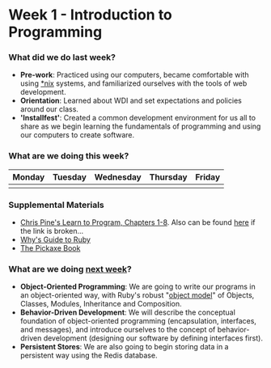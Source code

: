 # Week 1 - Introduction to Programming

### What did we do last week?

- **Pre-work**: Practiced using our computers, became comfortable with using [*nix](http://en.wikipedia.org/wiki/Unix-like) systems, and familiarized ourselves with the tools of web development.
- **Orientation**: Learned about WDI and set expectations and policies around our class.
- **'Installfest'**: Created a common development environment for us all to share as we begin learning the fundamentals of programming and using our computers to create software.

### What are we doing this week?

| Monday | Tuesday | Wednesday | Thursday | Friday |
|:------ |:------- |:--------- |:-------- |:------ |
| | | | | |

### Supplemental Materials

* [Chris Pine's Learn to Program, Chapters 1-8](http://pine.fm/LearnToProgram/). Also can be found [here](http://it-ebooks.info/book/36/) if the link is broken...
* [Why's Guide to Ruby](http://mislav.uniqpath.com/poignant-guide/)
* [The Pickaxe Book](http://ruby-doc.com/docs/ProgrammingRuby/)

### What are we doing [next week](/w02/README.md)?

- **Object-Oriented Programming**: We are going to write our programs in an object-oriented way, with Ruby's robust "[object model](http://www.hokstad.com/ruby-object-model)" of Objects, Classes, Modules, Inheritance and Composition.
- **Behavior-Driven Development**: We will describe the conceptual foundation of object-oriented programming (encapsulation, interfaces, and messages), and introduce ourselves to the concept of behavior-driven development (designing our software by defining interfaces first).
- **Persistent Stores**: We are also going to begin storing data in a persistent way using the Redis database.
